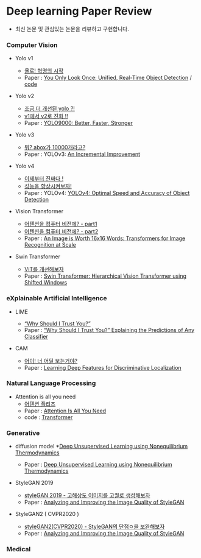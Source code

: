 # Deep learning Paper Review

* 최신 논문 및 관심있는 논문을 리뷰하고 구현합니다.


### Computer Vision 

* Yolo v1
  * [욜로! 혁명의 시작](https://minyoungxi.tistory.com/53)
  * Paper : [You Only Look Once: Unified, Real-Time Object Detection](https://arxiv.org/abs/1506.02640) / [code](https://velog.io/@minyoungxi/YOLO-v1-%EC%9D%B4%EB%AF%B8%EC%A7%80%EC%97%90%EC%84%9C-%EA%B0%9D%EC%B2%B4-%ED%83%90%EC%A7%80%EB%A5%BC-%ED%95%B4%EB%B3%BC%EA%B9%8C-%EB%85%BC%EB%AC%B8-%EA%B5%AC%ED%98%84-part1.-model)
 
* Yolo v2
  * [조금 더 개선된 yolo ?!](https://velog.io/@minyoungxi/yolo-v2-%EC%A1%B0%EA%B8%88-%EB%8D%94-%EA%B0%9C%EC%84%A0%EB%90%9C-yolo-%EB%85%BC%EB%AC%B8-%EB%A6%AC%EB%B7%B0)
  * [v1에서 v2로 진화 !!](https://velog.io/@minyoungxi/yolov2-v1%EC%97%90%EC%84%9C-v2%EB%A1%9C-%EC%A7%84%ED%99%94-%EB%AA%A8%EB%8D%B8-%EB%85%BC%EB%AC%B8-%EB%A6%AC%EB%B7%B0)
  * Paper : [YOLO9000: Better, Faster, Stronger](https://arxiv.org/abs/1612.08242)
 
* Yolo v3
  * [뭐? abox가 10000개라고?](https://velog.io/@minyoungxi/YOLOv3-%EB%AD%90-abox%EA%B0%80-10000%EA%B0%9C%EB%9D%BC%EA%B3%A0-%EB%85%BC%EB%AC%B8-%EB%A6%AC%EB%B7%B0)
  * Paper : YOLOv3: [An Incremental Improvement](https://arxiv.org/abs/1804.02767)

* Yolo v4
  * [이제부터 진짜다 !](https://velog.io/@minyoungxi/YOLO-v4-%EC%9D%B4%EC%A0%9C%EB%B6%80%ED%84%B0-%EC%A7%84%EC%A7%9C%EB%8B%A4-%EB%85%BC%EB%AC%B8-%EB%A6%AC%EB%B7%B0-part1)
  * [성능을 향상시켜보자!](https://velog.io/@minyoungxi/YOLO-v4-%EC%84%B1%EB%8A%A5%EC%9D%84-%ED%96%A5%EC%83%81%EC%8B%9C%EC%BC%9C%EB%B3%B4%EC%9E%90-%EB%85%BC%EB%AC%B8-%EB%A6%AC%EB%B7%B0-part2)
  * Paper : YOLOv4: [YOLOv4: Optimal Speed and Accuracy of Object Detection](https://arxiv.org/abs/2004.10934)
   
   


* Vision Transformer
  * [어텐션을 컴퓨터 비전에? - part1](https://minyoungxi.tistory.com/51)
  * [어텐션을 컴퓨터 비전에? - part2](https://minyoungxi.tistory.com/52)
  * Paper : [An Image is Worth 16x16 Words: Transformers for Image Recognition at Scale](https://arxiv.org/abs/2010.11929)

* Swin Transformer
  * [ViT를 개선해보자](https://minyoungxi.tistory.com/56)
  * Paper : [Swin Transformer: Hierarchical Vision Transformer using Shifted Windows](https://arxiv.org/abs/2103.14030)

### eXplainable Artificial Intelligence

* LIME
  * [“Why Should I Trust You?”](https://velog.io/@minyoungxi/LIME-Why-Should-I-Trust-You)
  * Paper : [“Why Should I Trust You?” Explaining the Predictions of Any Classifier](https://arxiv.org/pdf/1602.04938.pdf)

* CAM
  * [어이! 너 어딜 보는거야?](https://minyoungxi.tistory.com/55)
  * Paper : [Learning Deep Features for Discriminative Localization](https://arxiv.org/pdf/1512.04150.pdf)

### Natural Language Processing 

* Attention is all you need
  * [어텐션 플리즈](https://minyoungxi.tistory.com/71)
  * Paper : [Attention Is All You Need](https://arxiv.org/abs/1706.03762)
  * code : [Transformer](https://github.com/minyoungci/DeepLearning_Paper/tree/master/attention%20is%20all%20you%20need)



### Generative 
* diffusion model
  *[Deep Unsupervised Learning using Nonequilibrium Thermodynamics](https://minyoungxi.tistory.com/64)
  * Paper : [Deep Unsupervised Learning using Nonequilibrium Thermodynamics](https://arxiv.org/abs/1503.03585)

* StyleGAN 2019
  * [styleGAN 2019 - 고해상도 이미지를 고퀄로 생성해보자](https://minyoungxi.tistory.com/42)
  * Paper : [Analyzing and Improving the Image Quality of StyleGAN](https://arxiv.org/pdf/1912.04958.pdf)
 
* StyleGAN2 ( CVPR2020 )
  * [styleGAN2(CVPR2020) - StyleGAN의 단점ㅇ을 보완해보자](https://minyoungxi.tistory.com/43)
  * Paper : [Analyzing and Improving the Image Quality of StyleGAN](https://arxiv.org/pdf/1912.04958.pdf)

### Medical 


